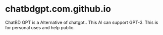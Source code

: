 # chatbdgpt.com.github.io
ChatBD GPT is a Alternative of chatgpt.. This AI can support GPT-3. This is for personal uses and help public.
